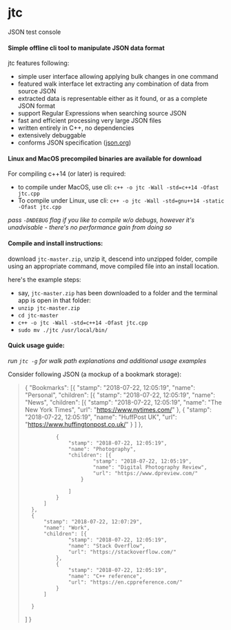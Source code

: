 # jtc
JSON test console 


#### Simple offline cli tool to manipulate JSON data format

jtc features following:
  - simple user interface allowing applying bulk changes in one command
  - featured walk interface let extracting any combination of data from source JSON
  - extracted data is representable either as it found, or as a complete JSON format
  - support Regular Expressions when searching source JSON
  - fast and efficient processing very large JSON files
  - written entirely in C++, no dependencies
  - extensively debuggable
  - conforms JSON specification ([json.org](http://json.org/index.html))


#### Linux and MacOS precompiled binaries are available for download

For compiling c++14 (or later) is required:
  - to compile under MacOS, use cli: `c++ -o jtc -Wall -std=c++14 -Ofast jtc.cpp`
  - To compile under Linux, use cli: `c++ -o jtc -Wall -std=gnu++14 -static -Ofast jtc.cpp`

*pass `-DNDEBUG` flag if you like to compile w/o debugs, however it's unadvisable -
there's no performance gain from doing so*


#### Compile and install instructions:

download `jtc-master.zip`, unzip it, descend into unzipped folder, compile using
an appropriate command, move compiled file into an install location.

here's the example steps:
  - say, `jtc-master.zip` has been downloaded to a folder and the terminal app is open in that folder:
  - `unzip jtc-master.zip`
  - `cd jtc-master`
  - `c++ -o jtc -Wall -std=c++14 -Ofast jtc.cpp`
  - `sudo mv ./jtc /usr/local/bin/`


#### Quick usage guide:
*run `jtc -g` for walk path explanations and additional usage examples*

Consider following JSON (a mockup of a bookmark storage):
>{
>	"Bookmarks": [{
>			"stamp": "2018-07-22, 12:05:19",
>			"name": "Personal",
>			"children": [{
>					"stamp": "2018-07-22, 12:05:19",
>					"name": "News",
>					"children": [{
>							"stamp": "2018-07-22, 12:05:19",
>							"name": "The New York Times",
>							"url": "https://www.nytimes.com/"
>						},
>						{
>							"stamp": "2018-07-22, 12:05:19",
>							"name": "HuffPost UK",
>							"url": "https://www.huffingtonpost.co.uk/"
>						}
>					]
>				},
>
>				{
>					"stamp": "2018-07-22, 12:05:19",
>					"name": "Photography",
>					"children": [{
>							"stamp": "2018-07-22, 12:05:19",
>							"name": "Digital Photography Review",
>							"url": "https://www.dpreview.com/"
>						}
>
>					]
>				}
>			]
>		},
>		{
>			"stamp": "2018-07-22, 12:07:29",
>			"name": "Work",
>			"children": [{
>					"stamp": "2018-07-22, 12:05:19",
>					"name": "Stack Overflow",
>					"url": "https://stackoverflow.com/"
>				},
>				{
>					"stamp": "2018-07-22, 12:05:19",
>					"name": "C++ reference",
>					"url": "https://en.cppreference.com/"
>				}
>			]
>
>		}
>	]
>}




